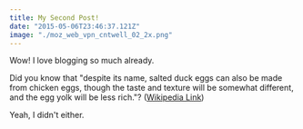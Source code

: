 ```yaml
---
title: My Second Post!
date: "2015-05-06T23:46:37.121Z"
image: "./moz_web_vpn_cntwell_02_2x.png"
---
```


Wow! I love blogging so much already.

Did you know that "despite its name, salted duck eggs can also be made from
chicken eggs, though the taste and texture will be somewhat different, and the
egg yolk will be less rich."?
([Wikipedia Link](https://en.wikipedia.org/wiki/Salted_duck_egg))

Yeah, I didn't either.

